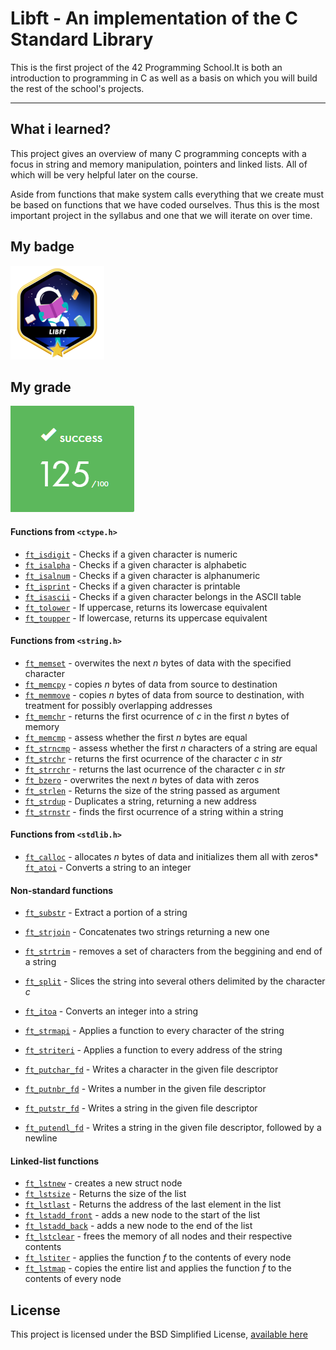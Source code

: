 # Libft - An implementation of the C Standard Library

This is the first project of the 42 Programming School.It is both an introduction to programming in C as well as a basis on which you will build the rest of the school's projects.

- - -

## What i learned?

This project gives an overview of many C programming concepts with a focus in string and memory manipulation, pointers and linked lists. All of which will be very helpful later on the course.

Aside from functions that make system calls everything that we create must be based on functions that we have coded ourselves. Thus this is the most important project in the syllabus and one that we will iterate on over time.

## My badge

![Libft badge](/docs/libftm.png)

## My grade

![Libft badge](/docs/libftgrade.png)

#### Functions from `<ctype.h>`

* [`ft_isdigit`](/ft_isdigit.c) - Checks if a given character is numeric
* [`ft_isalpha`](/ft_isalpha.c) - Checks if a given character is alphabetic
* [`ft_isalnum`](/ft_isalnum.c) - Checks if a given character is alphanumeric
* [`ft_isprint`](/ft_isprint.c) - Checks if a given character is printable
* [`ft_isascii`](/ft_isascii.c) - Checks if a given character belongs in the ASCII table
* [`ft_tolower`](/ft_tolower.c) - If uppercase, returns its lowercase equivalent
* [`ft_toupper`](/ft_toupper.c) - If lowercase, returns its uppercase equivalent


#### Functions from `<string.h>`
* [`ft_memset`](/ft_memset.c) - overwites the next *n* bytes of data with the specified character
* [`ft_memcpy`](/ft_memcpy.c) - copies *n* bytes of data from source to destination
* [`ft_memmove`](/ft_memmove.c) - copies *n* bytes of data from source to destination, with treatment for possibly overlapping addresses
* [`ft_memchr`](/ft_memchr.c) - returns the first ocurrence of *c* in the first *n* bytes of memory
* [`ft_memcmp`](/ft_memcmp.c) - assess whether the first *n* bytes are equal
* [`ft_strncmp`](/ft_strcmp.c) - assess whether the first *n* characters of a string are equal
* [`ft_strchr`](/ft_strchr.c) - returns the first ocurrence of the character *c* in *str*
* [`ft_strrchr`](/ft_strrchr.c) - returns the last ocurrence of the character *c* in *str*
* [`ft_bzero`](/ft_bzero.c) - overwrites the next *n* bytes of data with zeros
* [`ft_strlen`](/ft_strlen.c) - Returns the size of the string passed as argument
* [`ft_strdup`](/ft_strdup.c) - Duplicates a string, returning a new address
* [`ft_strnstr`](/ft_strnstr.c) - finds the first ocurrence of a string within a string

#### Functions from `<stdlib.h>`

* [`ft_calloc`](/ft_calloc.c) - allocates *n* bytes of data and initializes them all with zeros* [`ft_atoi`](/ft_atoi.c) - Converts a string to an integer

#### Non-standard functions
* [`ft_substr`](/ft_substr.c) - Extract a portion of a string
* [`ft_strjoin`](/ft_strjoin.c) - Concatenates two strings returning a new one
* [`ft_strtrim`](/ft_strtrim.c) - removes a set of characters from the beggining and end of a string
* [`ft_split`](/ft_split.c) - Slices the string into several others delimited by the character *c*

* [`ft_itoa`](/ft_itoa.c) - Converts an integer into a string
* [`ft_strmapi`](/ft_strmapi.c) - Applies a function to every character of the string
* [`ft_striteri`](/ft_striteri.c) - Applies a function to every address of the string
* [`ft_putchar_fd`](/ft_strmapi.c) - Writes a character in the given file descriptor
* [`ft_putnbr_fd`](/ft_strmapi.c) - Writes a number in the given file descriptor
* [`ft_putstr_fd`](/ft_strmapi.c) - Writes a string in the given file descriptor
* [`ft_putendl_fd`](/ft_strmapi.c) - Writes a string in the given file descriptor, followed by a newline

#### Linked-list functions

* [`ft_lstnew`](/ft_lstnew.c) - creates a new struct node
* [`ft_lstsize`](/ft_lstsize.c) - Returns the size of the list
* [`ft_lstlast`](/ft_lstlast.c) - Returns the address of the last element in the list
* [`ft_lstadd_front`](/ft_lstadd_front.c) - adds a new node to the start of the list
* [`ft_lstadd_back`](/ft_lstadd_back.c) - adds a new node to the end of the list
* [`ft_lstclear`](/ft_lstclear.c) - frees the memory of all nodes and their respective contents
* [`ft_lstiter`](/ft_lstiter.c) - applies the function *f* to the contents of every node
* [`ft_lstmap`](/ft_lstmap.c) - copies the entire list and applies the function *f* to the contents of every node

## License

This project is licensed under the BSD Simplified License, [available here](LICENSE)
